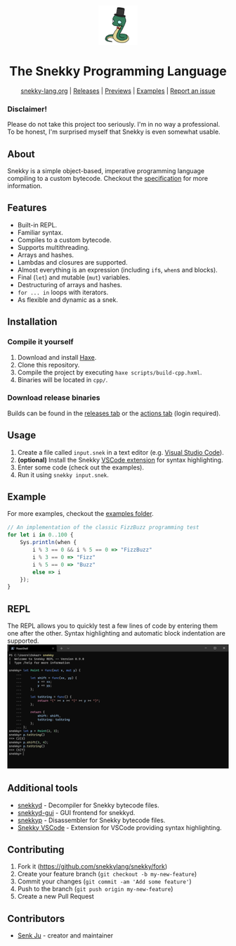 <div align="center">
<p>
    <img width="90" src="assets/logo.png">
</p>
<h1>The Snekky Programming Language</h1>

[snekky-lang.org](https://snekky-lang.org) |
[Releases](https://github.com/snekkylang/snekky/releases) |
[Previews](https://github.com/snekkylang/snekky/actions) |
[Examples](https://github.com/snekkylang/snekky/tree/master/examples) |
[Report an issue](https://github.com/snekkylang/snekky/issues)

</div>

### Disclaimer!
Please do not take this project too seriously. I'm in no way a professional. To be honest, I'm surprised myself that Snekky is even somewhat usable.

## About
Snekky is a simple object-based, imperative programming language compiling to a custom bytecode. Checkout the [specification](spec) for more information.
## Features
- Built-in REPL.
- Familiar syntax.
- Compiles to a custom bytecode.
- Supports multithreading.
- Arrays and hashes.
- Lambdas and closures are supported.
- Almost everything is an expression (including `if`s, `when`s and blocks).
- Final (`let`) and mutable (`mut`) variables.
- Destructuring of arrays and hashes.
- `for ... in` loops with iterators.
- As flexible and dynamic as a snek.

## Installation

### Compile it yourself
1. Download and install [Haxe](https://haxe.org/).
2. Clone this repository.
3. Compile the project by executing `haxe scripts/build-cpp.hxml`.
4. Binaries will be located in `cpp/`.

### Download release binaries
Builds can be found in the [releases tab](https://github.com/snekkylang/snekky/releases) or the [actions tab](https://github.com/snekkylang/snekky/actions) (login required).

## Usage

1. Create a file called `input.snek` in a text editor (e.g. [Visual Studio Code](https://code.visualstudio.com/)).
2. **(optional)** Install the Snekky [VSCode extension](https://github.com/snekkylang/snekky-vscode) for syntax highlighting.
2. Enter some code (check out the examples).
3. Run it using `snekky input.snek`.

## Example
For more examples, checkout the [examples folder](https://github.com/snekkylang/snekky/tree/master/examples).
```js
// An implementation of the classic FizzBuzz programming test
for let i in 0..100 {
    Sys.println(when {
        i % 3 == 0 && i % 5 == 0 => "FizzBuzz"
        i % 3 == 0 => "Fizz"
        i % 5 == 0 => "Buzz"
        else => i
    });
}
```

## REPL

The REPL allows you to quickly test a few lines of code by entering them one after the other. Syntax highlighting and automatic block indentation are supported.
![REPL](assets/repl.png)

## Additional tools

- [snekkyd](https://github.com/snekkylang/snekkyd) - Decompiler for Snekky bytecode files.
- [snekkyd-gui](https://github.com/snekkylang/snekkyd-gui) - GUI frontend for snekkyd.
- [snekkyp](https://github.com/snekkylang/snekkyp) - Disassembler for Snekky bytecode files.
- [Snekky VSCode](https://github.com/snekkylang/snekky-vscode) - Extension for VSCode providing syntax highlighting.

## Contributing

1. Fork it (<https://github.com/snekkylang/snekky/fork>)
2. Create your feature branch (`git checkout -b my-new-feature`)
3. Commit your changes (`git commit -am 'Add some feature'`)
4. Push to the branch (`git push origin my-new-feature`)
5. Create a new Pull Request

## Contributors

- [Senk Ju](https://github.com/SenkJu) - creator and maintainer

